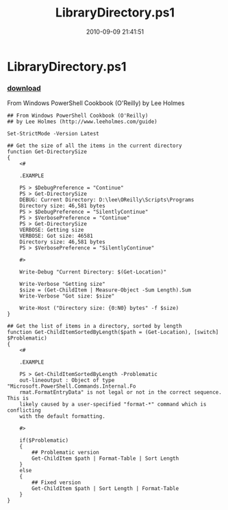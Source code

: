﻿---
pid:            2190
poster:         Lee Holmes
title:          LibraryDirectory.ps1
date:           2010-09-09 21:41:51
format:         posh
parent:         0
parent:         0

---

# LibraryDirectory.ps1

### [download](2190.ps1)

From Windows PowerShell Cookbook (O'Reilly) by Lee Holmes

```posh
## From Windows PowerShell Cookbook (O'Reilly)
## by Lee Holmes (http://www.leeholmes.com/guide)

Set-StrictMode -Version Latest

## Get the size of all the items in the current directory
function Get-DirectorySize
{
    <#

    .EXAMPLE

    PS > $DebugPreference = "Continue"
    PS > Get-DirectorySize
    DEBUG: Current Directory: D:\lee\OReilly\Scripts\Programs
    Directory size: 46,581 bytes
    PS > $DebugPreference = "SilentlyContinue"
    PS > $VerbosePreference = "Continue"
    PS > Get-DirectorySize
    VERBOSE: Getting size
    VERBOSE: Got size: 46581
    Directory size: 46,581 bytes
    PS > $VerbosePreference = "SilentlyContinue"

    #>

    Write-Debug "Current Directory: $(Get-Location)"

    Write-Verbose "Getting size"
    $size = (Get-ChildItem | Measure-Object -Sum Length).Sum
    Write-Verbose "Got size: $size"

    Write-Host ("Directory size: {0:N0} bytes" -f $size)
}

## Get the list of items in a directory, sorted by length
function Get-ChildItemSortedByLength($path = (Get-Location), [switch] $Problematic)
{
    <#
    
    .EXAMPLE

    PS > Get-ChildItemSortedByLength -Problematic
    out-lineoutput : Object of type "Microsoft.PowerShell.Commands.Internal.Fo
    rmat.FormatEntryData" is not legal or not in the correct sequence. This is
    likely caused by a user-specified "format-*" command which is conflicting
    with the default formatting.

    #>

    if($Problematic)
    {
        ## Problematic version
        Get-ChildItem $path | Format-Table | Sort Length
    }
    else
    {
        ## Fixed version
        Get-ChildItem $path | Sort Length | Format-Table
    }
}
```
